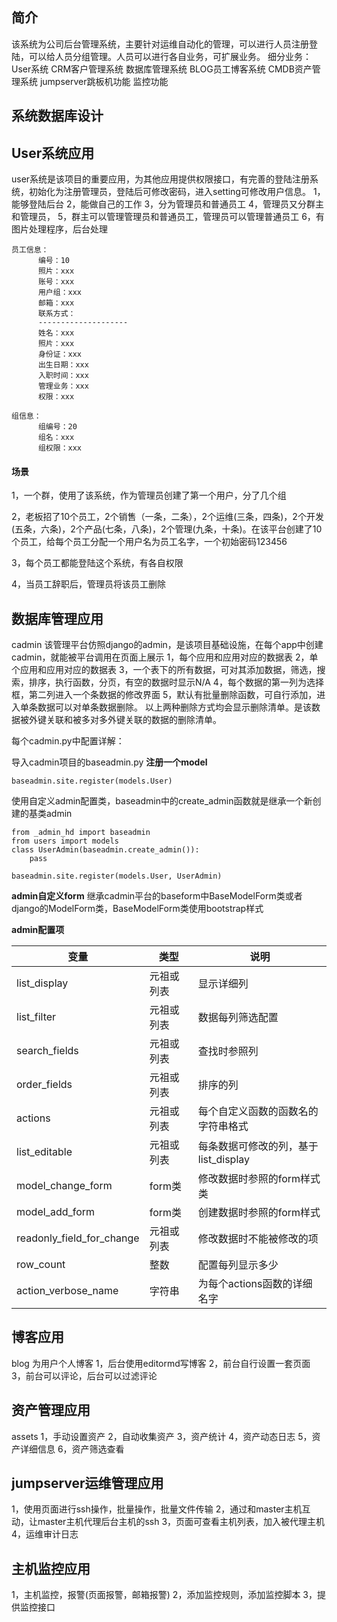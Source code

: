 ## 简介
该系统为公司后台管理系统，主要针对运维自动化的管理，可以进行人员注册登陆，可以给人员分组管理。人员可以进行各自业务，可扩展业务。
细分业务：
User系统
CRM客户管理系统
数据库管理系统
BLOG员工博客系统
CMDB资产管理系统
jumpserver跳板机功能
监控功能

## 系统数据库设计


## User系统应用
user系统是该项目的重要应用，为其他应用提供权限接口，有完善的登陆注册系统，初始化为注册管理员，登陆后可修改密码，进入setting可修改用户信息。
1，能够登陆后台
2，能做自己的工作
3，分为管理员和普通员工
4，管理员又分群主和管理员，
5，群主可以管理管理员和普通员工，管理员可以管理普通员工
6，有图片处理程序，后台处理

```
员工信息：
	  编号：10
	  照片：xxx
	  账号：xxx
	  用户组：xxx
	  邮箱：xxx
	  联系方式：
	  --------------------
	  姓名：xxx
	  照片：xxx
	  身份证：xxx
	  出生日期：xxx
      入职时间：xxx
	  管理业务：xxx
	  权限：xxx
```

```
组信息：
	  组编号：20
	  组名：xxx
	  组权限：xxx
```

#### 场景
1，一个群，使用了该系统，作为管理员创建了第一个用户，分了几个组

2，老板招了10个员工，2个销售（一条，二条），2个运维(三条，四条)，2个开发(五条，六条)，2个产品(七条，八条)，2个管理(九条，十条)。在该平台创建了10个员工，给每个员工分配一个用户名为员工名字，一个初始密码123456

3，每个员工都能登陆这个系统，有各自权限

4，当员工辞职后，管理员将该员工删除


## 数据库管理应用
cadmin
该管理平台仿照django的admin，是该项目基础设施，在每个app中创建cadmin，就能被平台调用在页面上展示
1，每个应用和应用对应的数据表
2，单个应用和应用对应的数据表
3，一个表下的所有数据，可对其添加数据，筛选，搜索，排序，执行函数，分页，有空的数据时显示N/A
4，每个数据的第一列为选择框，第二列进入一个条数据的修改界面
5，默认有批量删除函数，可自行添加，进入单条数据可以对单条数据删除。
以上两种删除方式均会显示删除清单。是该数据被外键关联和被多对多外键关联的数据的删除清单。

每个cadmin.py中配置详解：


导入cadmin项目的baseadmin.py
**注册一个model**
```
baseadmin.site.register(models.User)
```
使用自定义admin配置类，baseadmin中的create_admin函数就是继承一个新创建的基类admin
```
from _admin_hd import baseadmin
from users import models
class UserAdmin(baseadmin.create_admin()):
    pass
	
baseadmin.site.register(models.User, UserAdmin)
```

**admin自定义form**
继承cadmin平台的baseform中BaseModelForm类或者django的ModelForm类，BaseModelForm类使用bootstrap样式

**admin配置项**

| 变量 | 类型 | 说明 |
| ------------ | ------------ | ------------ |
| list_display | 元祖或列表 | 显示详细列 |
| list_filter | 元祖或列表 | 数据每列筛选配置 |
| search_fields | 元祖或列表 | 查找时参照列 |
| order_fields | 元祖或列表 | 排序的列 |
| actions | 元祖或列表 | 每个自定义函数的函数名的字符串格式 |
| list_editable | 元祖或列表 | 每条数据可修改的列，基于list_display |
| model_change_form | form类 | 修改数据时参照的form样式类 |
| model_add_form | form类 | 创建数据时参照的form样式 |
| readonly_field_for_change | 元祖或列表 | 修改数据时不能被修改的项 |
| row_count | 整数 | 配置每列显示多少 |
| action_verbose_name | 字符串 | 为每个actions函数的详细名字 |


## 博客应用
blog
为用户个人博客
1，后台使用editormd写博客
2，前台自行设置一套页面
3，前台可以评论，后台可以过滤评论




## 资产管理应用
assets
1，手动设置资产
2，自动收集资产
3，资产统计
4，资产动态日志
5，资产详细信息
6，资产筛选查看

## jumpserver运维管理应用
1，使用页面进行ssh操作，批量操作，批量文件传输
2，通过和master主机互动，让master主机代理后台主机的ssh
3，页面可查看主机列表，加入被代理主机
4，运维审计日志

## 主机监控应用
1，主机监控，报警(页面报警，邮箱报警)
2，添加监控规则，添加监控脚本
3，提供监控接口










